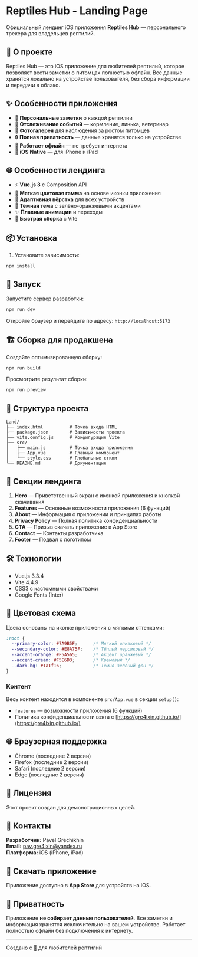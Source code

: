 # Reptiles Hub - Landing Page 

Официальный лендинг iOS приложения **Reptiles Hub** — персонального трекера для владельцев рептилий.

## 🦎 О проекте

Reptiles Hub — это iOS приложение для любителей рептилий, которое позволяет вести заметки о питомцах полностью офлайн. Все данные хранятся локально на устройстве пользователя, без сбора информации и передачи в облако.

## ✨ Особенности приложения

- 📝 **Персональные заметки** о каждой рептилии
- 📅 **Отслеживание событий** — кормление, линька, ветеринар
- 📸 **Фотогалерея** для наблюдения за ростом питомцев
- 🔒 **Полная приватность** — данные хранятся только на устройстве
- 📱 **Работает офлайн** — не требует интернета
- 🍎 **iOS Native** — для iPhone и iPad

## 🌐 Особенности лендинга

- ⚡ **Vue.js 3** с Composition API
- 🎨 **Мягкая цветовая гамма** на основе иконки приложения
- 📱 **Адаптивная вёрстка** для всех устройств
- 🌙 **Тёмная тема** с зелёно-оранжевыми акцентами
- ✨ **Плавные анимации** и переходы
- 🚀 **Быстрая сборка** с Vite

## 📦 Установка

1. Установите зависимости:
```bash
npm install
```

## 🚀 Запуск

Запустите сервер разработки:
```bash
npm run dev
```

Откройте браузер и перейдите по адресу: `http://localhost:5173`

## 🏗️ Сборка для продакшена

Создайте оптимизированную сборку:
```bash
npm run build
```

Просмотрите результат сборки:
```bash
npm run preview
```

## 📂 Структура проекта

```
Land/
├── index.html          # Точка входа HTML
├── package.json        # Зависимости проекта
├── vite.config.js      # Конфигурация Vite
├── src/
│   ├── main.js         # Точка входа приложения
│   ├── App.vue         # Главный компонент
│   └── style.css       # Глобальные стили
└── README.md           # Документация
```

## 🎨 Секции лендинга

1. **Hero** — Приветственный экран с иконкой приложения и кнопкой скачивания
2. **Features** — Основные возможности приложения (6 функций)
3. **About** — Информация о приложении и принципах работы
4. **Privacy Policy** — Полная политика конфиденциальности
5. **CTA** — Призыв скачать приложение в App Store
6. **Contact** — Контакты разработчика
7. **Footer** — Подвал с логотипом

## 🛠️ Технологии

- Vue.js 3.3.4
- Vite 4.4.9
- CSS3 с кастомными свойствами
- Google Fonts (Inter)

## 🎨 Цветовая схема

Цвета основаны на иконке приложения с мягкими оттенками:

```css
:root {
  --primary-color: #7A9B5F;      /* Мягкий оливковый */
  --secondary-color: #E8A75F;    /* Тёплый персиковый */
  --accent-orange: #F5A565;      /* Акцент оранжевый */
  --accent-cream: #F5E6D3;       /* Кремовый */
  --dark-bg: #1a1f16;            /* Тёмно-зелёный фон */
}
```

### Контент

Весь контент находится в компоненте `src/App.vue` в секции `setup()`:
- `features` — возможности приложения (6 функций)
- Политика конфиденциальности взята с [https://gre4ixin.github.io/](https://gre4ixin.github.io/)

## 🌐 Браузерная поддержка

- Chrome (последние 2 версии)
- Firefox (последние 2 версии)
- Safari (последние 2 версии)
- Edge (последние 2 версии)

## 📄 Лицензия

Этот проект создан для демонстрационных целей.

## 🤝 Контакты

**Разработчик:** Pavel Grechikhin  
**Email:** pav.gre4ixin@yandex.ru  
**Платформа:** iOS (iPhone, iPad)

## 📱 Скачать приложение

Приложение доступно в **App Store** для устройств на iOS.

## 🔐 Приватность

Приложение **не собирает данные пользователей**. Все заметки и информация хранятся исключительно на вашем устройстве. Работает полностью офлайн без подключения к интернету.

---

Создано с 🦎 для любителей рептилий

